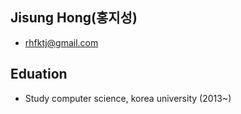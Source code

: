 ## Jisung Hong(홍지성)
- rhfktj@gmail.com

## Eduation
- Study computer science, korea university (2013~)
